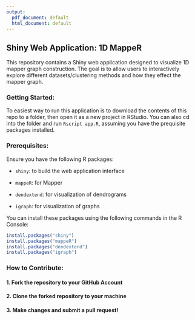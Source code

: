 ```yaml
---
output:
  pdf_document: default
  html_document: default
---
```

## Shiny Web Application: 1D MappeR

This repository contains a Shiny web application designed to visualize 1D mapper graph construction. The goal is to allow users to interactively explore different datasets/clustering methods and how they effect the mapper graph.

### Getting Started:
To easiest way to run this application is to download the contents of this repo to a folder, then open it as a new project in RStudio. 
You can also cd into the folder and run `Rscript app.R`, assuming you have the prequisite packages installed.

### Prerequisites:
Ensure you have the following R packages:

- `shiny`: to build the web application interface

- `mappeR`: for Mapper

- `dendextend`: for visualization of dendrograms

- `igraph`: for visualization of graphs

You can install these packages using the following commands in the R Console:
```R
install.packages("shiny")
install.packages("mappeR")
install.packages("dendextend")
install.packages("igraph")
```

### How to Contribute:

#### 1. Fork the repository to your GitHub Account

#### 2. Clone the forked repository to your machine

#### 3. Make changes and submit a pull request!
